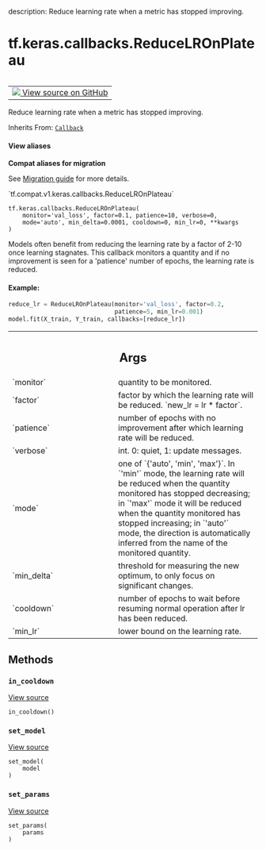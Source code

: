 description: Reduce learning rate when a metric has stopped improving.

<div itemscope itemtype="http://developers.google.com/ReferenceObject">
<meta itemprop="name" content="tf.keras.callbacks.ReduceLROnPlateau" />
<meta itemprop="path" content="Stable" />
<meta itemprop="property" content="__init__"/>
<meta itemprop="property" content="in_cooldown"/>
<meta itemprop="property" content="set_model"/>
<meta itemprop="property" content="set_params"/>
</div>

# tf.keras.callbacks.ReduceLROnPlateau

<!-- Insert buttons and diff -->

<table class="tfo-notebook-buttons tfo-api nocontent" align="left">
<td>
  <a target="_blank" href="https://github.com/keras-team/keras/tree/v2.7.0/keras/callbacks.py#L2602-L2724">
    <img src="https://www.tensorflow.org/images/GitHub-Mark-32px.png" />
    View source on GitHub
  </a>
</td>
</table>



Reduce learning rate when a metric has stopped improving.

Inherits From: [`Callback`](../../../tf/keras/callbacks/Callback.md)

<section class="expandable">
  <h4 class="showalways">View aliases</h4>
  <p>
<b>Compat aliases for migration</b>
<p>See
<a href="https://www.tensorflow.org/guide/migrate">Migration guide</a> for
more details.</p>
<p>`tf.compat.v1.keras.callbacks.ReduceLROnPlateau`</p>
</p>
</section>

<pre class="devsite-click-to-copy prettyprint lang-py tfo-signature-link">
<code>tf.keras.callbacks.ReduceLROnPlateau(
    monitor=&#x27;val_loss&#x27;, factor=0.1, patience=10, verbose=0,
    mode=&#x27;auto&#x27;, min_delta=0.0001, cooldown=0, min_lr=0, **kwargs
)
</code></pre>



<!-- Placeholder for "Used in" -->

Models often benefit from reducing the learning rate by a factor
of 2-10 once learning stagnates. This callback monitors a
quantity and if no improvement is seen for a 'patience' number
of epochs, the learning rate is reduced.

#### Example:



```python
reduce_lr = ReduceLROnPlateau(monitor='val_loss', factor=0.2,
                              patience=5, min_lr=0.001)
model.fit(X_train, Y_train, callbacks=[reduce_lr])
```

<!-- Tabular view -->
 <table class="responsive fixed orange">
<colgroup><col width="214px"><col></colgroup>
<tr><th colspan="2"><h2 class="add-link">Args</h2></th></tr>

<tr>
<td>
`monitor`
</td>
<td>
quantity to be monitored.
</td>
</tr><tr>
<td>
`factor`
</td>
<td>
factor by which the learning rate will be reduced.
`new_lr = lr * factor`.
</td>
</tr><tr>
<td>
`patience`
</td>
<td>
number of epochs with no improvement after which learning rate
will be reduced.
</td>
</tr><tr>
<td>
`verbose`
</td>
<td>
int. 0: quiet, 1: update messages.
</td>
</tr><tr>
<td>
`mode`
</td>
<td>
one of `{'auto', 'min', 'max'}`. In `'min'` mode,
the learning rate will be reduced when the
quantity monitored has stopped decreasing; in `'max'` mode it will be
reduced when the quantity monitored has stopped increasing; in `'auto'`
mode, the direction is automatically inferred from the name of the
monitored quantity.
</td>
</tr><tr>
<td>
`min_delta`
</td>
<td>
threshold for measuring the new optimum, to only focus on
significant changes.
</td>
</tr><tr>
<td>
`cooldown`
</td>
<td>
number of epochs to wait before resuming normal operation after
lr has been reduced.
</td>
</tr><tr>
<td>
`min_lr`
</td>
<td>
lower bound on the learning rate.
</td>
</tr>
</table>



## Methods

<h3 id="in_cooldown"><code>in_cooldown</code></h3>

<a target="_blank" href="https://github.com/keras-team/keras/tree/v2.7.0/keras/callbacks.py#L2723-L2724">View source</a>

<pre class="devsite-click-to-copy prettyprint lang-py tfo-signature-link">
<code>in_cooldown()
</code></pre>




<h3 id="set_model"><code>set_model</code></h3>

<a target="_blank" href="https://github.com/keras-team/keras/tree/v2.7.0/keras/callbacks.py#L645-L646">View source</a>

<pre class="devsite-click-to-copy prettyprint lang-py tfo-signature-link">
<code>set_model(
    model
)
</code></pre>




<h3 id="set_params"><code>set_params</code></h3>

<a target="_blank" href="https://github.com/keras-team/keras/tree/v2.7.0/keras/callbacks.py#L642-L643">View source</a>

<pre class="devsite-click-to-copy prettyprint lang-py tfo-signature-link">
<code>set_params(
    params
)
</code></pre>






